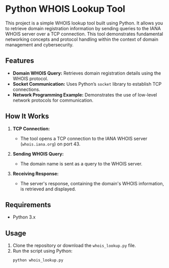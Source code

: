 # Python WHOIS Lookup Tool

This project is a simple WHOIS lookup tool built using Python. It allows you to retrieve domain registration information by sending queries to the IANA WHOIS server over a TCP connection. This tool demonstrates fundamental networking concepts and protocol handling within the context of domain management and cybersecurity.

## Features
- **Domain WHOIS Query:** Retrieves domain registration details using the WHOIS protocol.
- **Socket Communication:** Uses Python’s `socket` library to establish TCP connections.
- **Network Programming Example:** Demonstrates the use of low-level network protocols for communication.

## How It Works
1. **TCP Connection:**
   - The tool opens a TCP connection to the IANA WHOIS server (`whois.iana.org`) on port 43.
   
2. **Sending WHOIS Query:**
   - The domain name is sent as a query to the WHOIS server.

3. **Receiving Response:**
   - The server's response, containing the domain's WHOIS information, is retrieved and displayed.

## Requirements
- Python 3.x

## Usage
1. Clone the repository or download the `whois_lookup.py` file.
2. Run the script using Python:
   ```bash
   python whois_lookup.py

